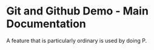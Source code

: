 # Git and Github Demo - Main Documentation

A feature that is particularly ordinary is used by doing P.
